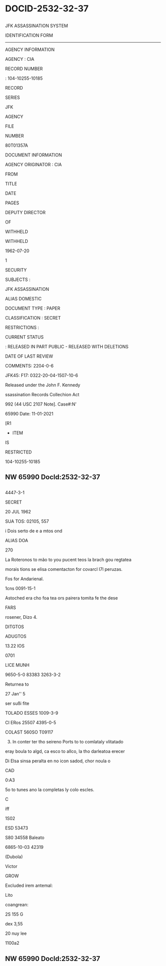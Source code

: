 # DOCID-2532-32-37

##
JFK ASSASSINATION SYSTEM

IDENTIFICATION FORM

---

AGENCY INFORMATION

AGENCY : CIA

RECORD NUMBER

: 104-10255-10185

RECORD

SERIES

JFK

AGENCY

FILE

NUMBER

80T01357A

DOCUMENT INFORMATION

AGENCY ORIGINATOR : CIA

FROM

TITLE

DATE

PAGES

DEPUTY DIRECTOR

OF

WITHHELD

WITHHELD

1962-07-20

1

SECURITY

SUBJECTS :

JFK ASSASSINATION

ALIAS DOMESTIC

DOCUMENT TYPE : PAPER

CLASSIFICATION : SECRET

RESTRICTIONS :

CURRENT STATUS

: RELEASED IN PART PUBLIC - RELEASED WITH DELETIONS

DATE OF LAST REVIEW

COMMENTS: 2204-0-6

JFK45: F17: 0322-20-04-1507-10-6

Released under the John F. Kennedy

ssassination Records Collechion Act

992 (44 USC 2107 Note]. Case#:N'

65990 Date: 11-01-2021

[R1

- ITEM

IS

RESTRICTED

104-10255-10185

NW 65990 Docld:2532-32-37
---

##
4447-3-1

SECRET

20 JUL 1962

SUA TOS: 02105, 557

i Dois serto de e a mtos ond

ALIAS DOA

270

La Roteronos to mão to you pucent teos la brach gou regtatea

morais tions se elisa comentacton for covarcl I7l peruzas.

Fos for Andarienal.

1cns 0091-15-1

Astoched era cho foa tea ors pairera tomita fe the dese

FARS

rosener, Dizo 4.

DITGTOS

ADUGTOS

13.22 IOS

0701

LICE MUNH

9650-5-0 83383 3263-3-2

Returnea to

27 Jan'' 5

ser sußi fite

TOLADO ESSES 1009-3-9

Cl ERos 25507 4395-0-5

COLAST 560SO T09117

3. In conter ter tho seireno Ports to to comlataly vlitatado

eray boula to algd, ca esco to allco, la tho darleatoa erecer

Di Elsa sinsa peralta en no icon sadod, chor noula o

CAD

0:A3

5o to tunes ano la completas ly colo escles.

C

iff

1S02

ESD 53473

S80 34558 Baleato

6865-10-03 42319

(Dubola)

Victor

GROW

Excluded irem antemal:

Lito

coangrean:

2S 155 G

dex 3,55

20 nuy lee

1100a2

NW 65990 Docld:2532-32-37
---

